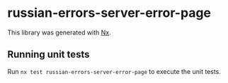 # russian-errors-server-error-page

This library was generated with [Nx](https://nx.dev).

## Running unit tests

Run `nx test russian-errors-server-error-page` to execute the unit tests.
